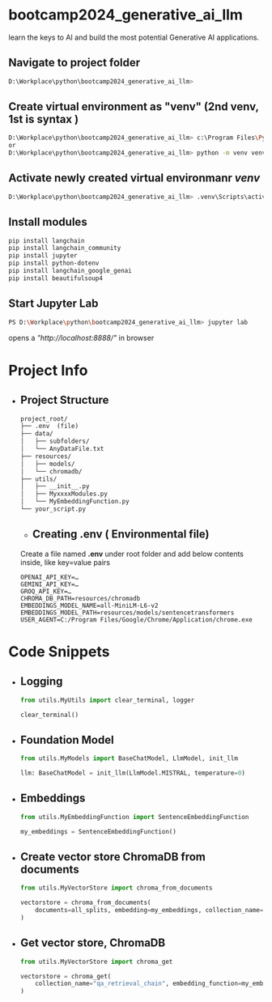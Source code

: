# bootcamp2024_generative_ai_llm
 learn the keys to AI and build the most potential Generative AI applications.



## Navigate to project folder ##

```bash
D:\Workplace\python\bootcamp2024_generative_ai_llm>
```

## Create virtual environment as "venv" (2nd venv, 1st is syntax ) ##
```bash
D:\Workplace\python\bootcamp2024_generative_ai_llm> c:\Program Files\Python312\python.exe -m venv venv
or
D:\Workplace\python\bootcamp2024_generative_ai_llm> python -m venv venv
```

## Activate newly created virtual environmanr *venv* ##
```bash
D:\Workplace\python\bootcamp2024_generative_ai_llm> .venv\Scripts\activate.bat
```

## Install modules ##
```bash
pip install langchain
pip install langchain_community
pip install jupyter
pip install python-dotenv 
pip install langchain_google_genai
pip install beautifulsoup4
```

## Start Jupyter Lab ##
```bash
PS D:\Workplace\python\bootcamp2024_generative_ai_llm> jupyter lab
```
opens a *"http://localhost:8888/"* in browser


# Project Info #
* ## Project Structure ##
    ```markdown
    project_root/
    ├── .env  (file)
    ├── data/
    │   ├── subfolders/
    │   └── AnyDataFile.txt
    ├── resources/
    │   ├── models/
    │   └── chromadb/
    ├── utils/
    │   ├── __init__.py
    │   ├── MyxxxxModules.py
    │   └── MyEmbeddingFunction.py
    └── your_script.py
    ```

    * ## Creating .env ( Environmental file) ##
    Create a file named **.env** under root folder and add below contents inside, like key=value pairs
    ```
    OPENAI_API_KEY=…
    GEMINI_API_KEY=…
    GROQ_API_KEY=…
    CHROMA_DB_PATH=resources/chromadb
    EMBEDDINGS_MODEL_NAME=all-MiniLM-L6-v2
    EMBEDDINGS_MODEL_PATH=resources/models/sentencetransformers
    USER_AGENT=C:/Program Files/Google/Chrome/Application/chrome.exe
    ```
    
# Code Snippets #
* ## Logging ##
    ```python
    from utils.MyUtils import clear_terminal, logger
    
    clear_terminal()
    ```

* ## Foundation Model ##
    ```python
    from utils.MyModels import BaseChatModel, LlmModel, init_llm
    
    llm: BaseChatModel = init_llm(LlmModel.MISTRAL, temperature=0)
    ```
 
* ## Embeddings ##
    ```python
    from utils.MyEmbeddingFunction import SentenceEmbeddingFunction
    
    my_embeddings = SentenceEmbeddingFunction()
    ```

 
* ## Create vector store ChromaDB from documents ##
    ```python
    from utils.MyVectorStore import chroma_from_documents
    
    vectorstore = chroma_from_documents(
        documents=all_splits, embedding=my_embeddings, collection_name="qa_retrieval_chain"
    )
    ```

* ## Get vector store, ChromaDB ##
    ```python
    from utils.MyVectorStore import chroma_get
    
    vectorstore = chroma_get(
        collection_name="qa_retrieval_chain", embedding_function=my_embeddings
    )
